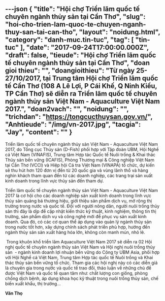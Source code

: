 ---json
{
    "title": "Hội chợ Triển lãm quốc tế chuyên ngành thủy sản tại Cần Thơ",
    "slug": "hoi-cho-trien-lam-quoc-te-chuyen-nganh-thuy-san-tai-can-tho",
    "layout": "noidung.html",
    "category": "danh-muc.tin-tuc",
    "tag": [
        "tin-tuc"
    ],
    "date": "2017-09-24T17:00:00.000Z",
    "draft": false,
    "tieude": "Hội chợ Triển lãm quốc tế chuyên ngành thủy sản tại Cần Thơ",
    "doan gioi thieu": "",
    "doangioithieu": "Từ ngày 25-27/10/2017, tại Trung tâm Hội chợ Triển lãm quốc tế Cần Thơ (108 A Lê Lợi, P Cái Khế, Q Ninh Kiều, TP Cần Thơ) sẽ diễn ra Triển lãm quốc tế chuyên ngành thủy sản Việt Nam - Aquaculture Việt Nam 2017.",
    "doan2vach": "",
    "noidung": "",
    "trichdan": "https://tongcucthuysan.gov.vn/",
    "Anhtieude": "/img/vn-2017.jpg",
    "tacgia": "Jay",
    "__content__": ""
}
---
<p><span style="font-size:14px">Tri&ecirc;̉n lãm quốc tế chuy&ecirc;n ng&agrave;nh thủy sản Việt Nam - Aquaculture Việt Nam 2017, do Tổng cục Thủy sản (D-Fish) ph&ocirc;́i hợp với Tập đo&agrave;n UBM, Hội Nghề c&aacute; Việt Nam (VINAFIS), Trung t&acirc;m Hợp t&aacute;c Quốc tế Nu&ocirc;i trồng &amp; Khai th&aacute;c Thủy sản bền vững (ICAFIS), Ph&ograve;ng Thương mại &amp; C&ocirc;ng nghiệp Việt Nam tại Cần Thơ (VCCI) v&agrave; Hiệp hội C&aacute; tra Việt Nam (VINAPA) tổ chức, dự ki&ecirc;́n sẽ thu h&uacute;t hơn 120 đơn vị đến từ 20 quốc gia v&agrave; v&ugrave;ng l&atilde;nh thổ và hàng nghìn kh&aacute;ch tham quan đến từ các doanh nghi&ecirc;̣p, c&aacute;c trang trại sản xu&acirc;́t kinh doanh trong lĩnh vực thủy sản đ&ecirc;́n tham dự.</span></p>

<p><span style="font-size:14px">Tri&ecirc;̉n lãm quốc tế chuy&ecirc;n ng&agrave;nh thủy sản Việt Nam - Aquaculture Việt Nam 2017 l&agrave; cơ hội cho c&aacute;c doanh nghiệp sản xu&acirc;́t kinh doanh trong lĩnh vực thủy sản quảng b&aacute; thương hiệu, giới thiệu sản phẩm dịch vụ, mở rộng thị trường trong nước v&agrave; quốc tế. Đối với người n&ocirc;ng d&acirc;n, người nu&ocirc;i trồng thủy sản th&igrave; đ&acirc;y l&agrave; dịp để cập nhật kiến thức kỹ thuật, kinh nghiệm, th&ocirc;ng tin thị trường, sản phẩm dịch vụ v&agrave; c&ocirc;ng nghệ mới để phục vụ sản xuất kinh doanh. Qua đ&oacute;, c&oacute; c&aacute;c cơ quan thể &aacute;p dụng v&agrave;o quản l&yacute; ng&agrave;nh thủy sản trong nước tốt hơn, x&acirc;y dựng ch&iacute;nh s&aacute;ch ph&aacute;t triển ph&ugrave; hợp, hướng đến ng&agrave;nh thủy sản sản xuất h&agrave;ng h&oacute;a lớn, kh&ocirc;ng c&ograve;n manh m&uacute;n, nhỏ lẻ.</span></p>

<p><span style="font-size:14px">&nbsp;Trong khu&ocirc;n khổ triển l&atilde;m Aquaculture Việt Nam 2017 sẽ diễn ra 02 Hội nghị quốc tế chuy&ecirc;n ng&agrave;nh thủy sản Việt Nam v&agrave; Hội nghị nu&ocirc;i trồng thủy sản &nbsp;- ng&agrave;nh kinh doanh lợi nhuận bền vững do C&ocirc;ng ty UBM Asia, phối hợp với Hội Nghề c&aacute; Việt Nam, Trung t&acirc;m Hợp t&aacute;c quốc tế Nu&ocirc;i trồng v&agrave; Khai th&aacute;c thủy sản bền vững tổ chức. Tham gia c&aacute;c hội nghị n&agrave;y c&oacute; c&aacute;c diễn giả l&agrave; chuy&ecirc;n gia trong nước v&agrave; quốc tế trao đổi, thảo luận về những chủ đề được Việt Nam v&agrave; quốc tế quan t&acirc;m như: chất lượng con giống, ph&ograve;ng chống dịch bệnh, &aacute;p dụng khoa học kỹ thuật trong nu&ocirc;i trồng thủy sản, chế biến xuất khẩu, thị trường...</span></p>

<p><span style="font-size:14px"><strong>Văn Thọ</strong></span></p>
